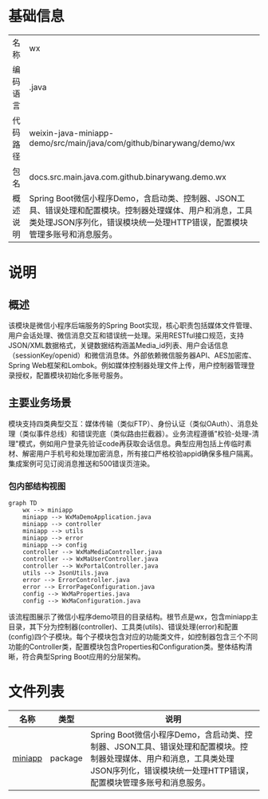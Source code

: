 # 基础信息

|      |      |
|------|------|
| 名称 | wx |
| 编码语言 | .java |
| 代码路径 | weixin-java-miniapp-demo/src/main/java/com/github/binarywang/demo/wx |
| 包名 | docs.src.main.java.com.github.binarywang.demo.wx |
| 概述说明 | Spring Boot微信小程序Demo，含启动类、控制器、JSON工具、错误处理和配置模块。控制器处理媒体、用户和消息，工具类处理JSON序列化，错误模块统一处理HTTP错误，配置模块管理多账号和消息服务。 |

# 说明

## 概述  
该模块是微信小程序后端服务的Spring Boot实现，核心职责包括媒体文件管理、用户会话处理、微信消息交互和错误统一处理。采用RESTful接口规范，支持JSON/XML数据格式，关键数据结构涵盖Media_id列表、用户会话信息（sessionKey/openid）和微信消息体。外部依赖微信服务器API、AES加密库、Spring Web框架和Lombok。例如媒体控制器处理文件上传，用户控制器管理登录授权，配置模块初始化多账号服务。

## 主要业务场景  
模块支持四类典型交互：媒体传输（类似FTP）、身份认证（类似OAuth）、消息处理（类似事件总线）和错误兜底（类似路由拦截器）。业务流程遵循"校验-处理-清理"模式，例如用户登录先验证code再获取会话信息。典型应用包括上传临时素材、解密用户手机号和处理加密消息，所有接口严格校验appid确保多租户隔离。集成案例可见订阅消息推送和500错误页渲染。


### 包内部结构视图

```mermaid
graph TD
    wx --> miniapp
    miniapp --> WxMaDemoApplication.java
    miniapp --> controller
    miniapp --> utils
    miniapp --> error
    miniapp --> config
    controller --> WxMaMediaController.java
    controller --> WxMaUserController.java
    controller --> WxPortalController.java
    utils --> JsonUtils.java
    error --> ErrorController.java
    error --> ErrorPageConfiguration.java
    config --> WxMaProperties.java
    config --> WxMaConfiguration.java
```

该流程图展示了微信小程序demo项目的目录结构。根节点是wx，包含miniapp主目录，其下分为控制器(controller)、工具类(utils)、错误处理(error)和配置(config)四个子模块。每个子模块包含对应的功能类文件，如控制器包含三个不同功能的Controller类，配置模块包含Properties和Configuration类。整体结构清晰，符合典型Spring Boot应用的分层架构。

# 文件列表

| 名称   | 类型  | 说明 |
|-------|------|-------------|
| [miniapp](miniapp/_module.md) | package | Spring Boot微信小程序Demo，含启动类、控制器、JSON工具、错误处理和配置模块。控制器处理媒体、用户和消息，工具类处理JSON序列化，错误模块统一处理HTTP错误，配置模块管理多账号和消息服务。 |


